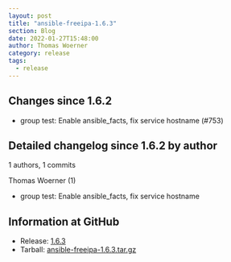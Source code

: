 ```yaml
---
layout: post
title: "ansible-freeipa-1.6.3"
section: Blog
date: 2022-01-27T15:48:00
author: Thomas Woerner
category: release
tags:
  - release
---
```


Changes since 1.6.2
-------------------

  - group test: Enable ansible_facts, fix service hostname (#753)

Detailed changelog since 1.6.2 by author
----------------------------------------
  1 authors, 1 commits

Thomas Woerner (1)

  - group test: Enable ansible_facts, fix service hostname

Information at GitHub
---------------------
* Release: [1.6.3](https://github.com/freeipa/ansible-freeipa/releases/tag/v1.6.3)
* Tarball: [ansible-freeipa-1.6.3.tar.gz](https://github.com/freeipa/ansible-freeipa/archive/refs/tags/v1.6.3.tar.gz)
